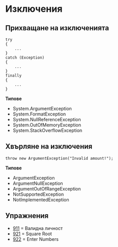 # Изключения

## Прихващане на изключенията
```
try
{
    ...
}
catch (Exception)
{
    ...
}
finally
{
	...
}
```
**Типове**
- System.ArgumentException
- System.FormatException
- System.NullReferenceException
- System.OutOfMemoryException
- System.StackOverflowException

## Хвърляне на изключения
```
throw new ArgumentException("Invalid amount!");
```
**Типове**
- ArgumentException
- ArgumentNullException 
- ArgumentOutOfRangeException
- NotSupportedException
- NotImplementedException

## Упражнения
- [911](911) = Валидна личност
- [921](921) = Square Root
- [922](922) = Enter Numbers